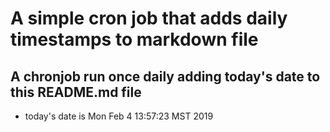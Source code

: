 A simple cron job that adds daily timestamps to markdown file
============================================================
## A chronjob run once daily adding today's date to this README.md file
* today's date is Mon Feb  4 13:57:23 MST 2019
